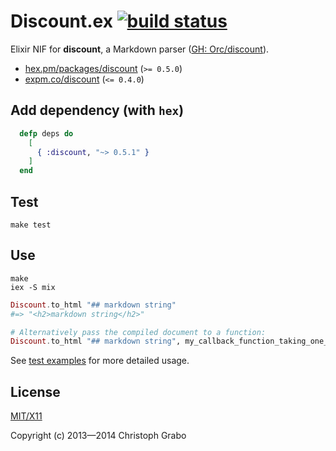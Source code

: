 # Discount.ex [![build status](https://travis-ci.org/asaaki/discount.ex.svg?branch=master)](https://travis-ci.org/asaaki/discount.ex)

Elixir NIF for **discount**, a Markdown parser ([GH: Orc/discount](https://github.com/Orc/discount)).

- [hex.pm/packages/discount](https://hex.pm/packages/discount) (`>= 0.5.0`)
- [expm.co/discount](http://expm.co/discount) (`<= 0.4.0`)



## Add dependency (with `hex`)

```elixir
  defp deps do
    [
      { :discount, "~> 0.5.1" }
    ]
  end
```



## Test

```shell
make test
```



## Use

```shell
make
iex -S mix
```

```elixir
Discount.to_html "## markdown string"
#=> "<h2>markdown string</h2>"

# Alternatively pass the compiled document to a function:
Discount.to_html "## markdown string", my_callback_function_taking_one_argument
```

See [test examples](./test/discount_test.exs) for more detailed usage.



## License

[MIT/X11](./LICENSE)

Copyright (c) 2013—2014 Christoph Grabo
